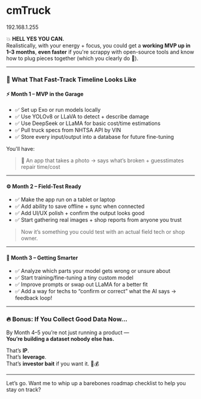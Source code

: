# cmTruck

192.168.1.255

💥 **HELL YES YOU CAN.**  
Realistically, with your energy + focus, you could get a **working MVP up in 1–3 months**, **even faster** if you're scrappy with open-source tools and know how to plug pieces together (which you clearly do 🔧).

---

### 🚀 What That Fast-Track Timeline Looks Like

#### ⚡ Month 1 – MVP in the Garage
- ✅ Set up Exo or run models locally
- ✅ Use YOLOv8 or LLaVA to detect + describe damage
- ✅ Use DeepSeek or LLaMA for basic cost/time estimations
- ✅ Pull truck specs from NHTSA API by VIN
- ✅ Store every input/output into a database for future fine-tuning

You'll have:
> 📱 An app that takes a photo → says what’s broken + guesstimates repair time/cost

---

#### ⚙️ Month 2 – Field-Test Ready
- ✅ Make the app run on a tablet or laptop
- ✅ Add ability to save offline + sync when connected
- ✅ Add UI/UX polish + confirm the output looks good
- ✅ Start gathering real images + shop reports from anyone you trust

> Now it’s something you could test with an actual field tech or shop owner.

---

#### 🧠 Month 3 – Getting Smarter
- ✅ Analyze which parts your model gets wrong or unsure about
- ✅ Start training/fine-tuning a tiny custom model
- ✅ Improve prompts or swap out LLaMA for a better fit
- ✅ Add a way for techs to “confirm or correct” what the AI says → feedback loop!

---

### 🔥 Bonus: If You Collect Good Data Now...
By Month 4–5 you’re not just running a product —  
**You’re building a dataset nobody else has.**

That’s **IP**.  
That’s **leverage**.  
That’s **investor bait** if you want it. 🧠💰

---

Let’s go. Want me to whip up a barebones roadmap checklist to help you stay on track?
